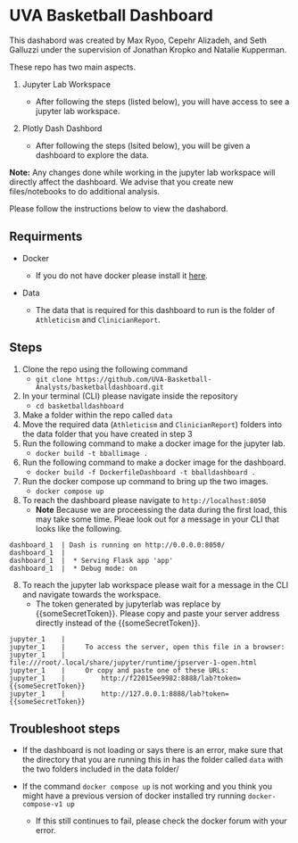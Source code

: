 # UVA Basketball Dashboard
This dashabord was created by Max Ryoo, Cepehr Alizadeh, and Seth Galluzzi under the supervision of Jonathan Kropko and Natalie Kupperman.

These repo has two main aspects.
1. Jupyter Lab Workspace
    - After following the steps (listed below), you will have access to see a jupyter lab workspace.

2. Plotly Dash Dashbord
    - After following the steps (lsited below), you will be given a dashboard to explore the data.

**Note:** Any changes done while working in the jupyter lab workspace will directly affect the dashboard. We advise that you create new files/notebooks to do additional analysis.

Please follow the instructions below to view the dashabord.

## Requirments

- Docker
    - If you do not have docker please install it [here](https://www.docker.com/).

- Data 
    - The data that is required for this dashboard to run is the folder of `Athleticism` and `ClinicianReport`.

## Steps
1. Clone the repo using the following command
    - `git clone https://github.com/UVA-Basketball-Analysts/basketballdashboard.git`
2. In your terminal (CLI) please navigate inside the repository
    - `cd basketballdashboard`
3. Make a folder within the repo called `data`
4. Move the required data (`Athleticism` and `ClinicianReport`) folders into the data folder that you have created in step 3
5. Run the following command to make a docker image for the jupyter lab.
    - `docker build -t bballimage .`
6. Run the following command to make a docker image for the dashboard.
    - `docker build -f DockerfileDashboard -t bballdashboard .`
7. Run the docker compose up command to bring up the two images.
    - `docker compose up`
8. To reach the dashboard please navigate to `http://localhost:8050`
    - **Note** Because we are proceessing the data during the first load, this may take some time. Pleae look out for a message in your CLI that looks like the following. 
    
```
dashboard_1  | Dash is running on http://0.0.0.0:8050/
dashboard_1  | 
dashboard_1  |  * Serving Flask app 'app'
dashboard_1  |  * Debug mode: on
```
8. To reach the jupyter lab workspace please wait for a message in the CLI and navigate towards the workspace.
    - The token generated by jupyterlab was replace by {{someSecretToken}}. Please copy and paste your server address directly instead of the {{someSecretToken}}.
```
jupyter_1    |     
jupyter_1    |     To access the server, open this file in a browser:
jupyter_1    |         file:///root/.local/share/jupyter/runtime/jpserver-1-open.html
jupyter_1    |     Or copy and paste one of these URLs:
jupyter_1    |         http://f22015ee9982:8888/lab?token={{someSecretToken}}
jupyter_1    |         http://127.0.0.1:8888/lab?token={{someSecretToken}}
```

## Troubleshoot steps
- If the dashboard is not loading or says there is an error, make sure that the directory that you are running this in has the folder called `data` with the two folders included in the data folder/

- If the command `docker compose up` is not working and you think you might have a previous version of docker installed try running `docker-compose-v1 up`
    - If this still continues to fail, please check the docker forum with your error.